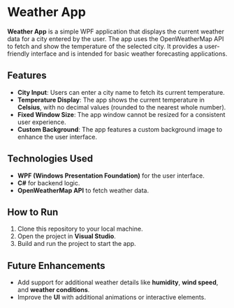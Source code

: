 # Weather App

**Weather App** is a simple WPF application that displays the current weather data for a city entered by the user. The app uses the OpenWeatherMap API to fetch and show the temperature of the selected city. It provides a user-friendly interface and is intended for basic weather forecasting applications.

## Features
- **City Input**: Users can enter a city name to fetch its current temperature.
- **Temperature Display**: The app shows the current temperature in **Celsius**, with no decimal values (rounded to the nearest whole number).
- **Fixed Window Size**: The app window cannot be resized for a consistent user experience.
- **Custom Background**: The app features a custom background image to enhance the user interface.

## Technologies Used
- **WPF (Windows Presentation Foundation)** for the user interface.
- **C#** for backend logic.
- **OpenWeatherMap API** to fetch weather data.

## How to Run
1. Clone this repository to your local machine.
2. Open the project in **Visual Studio**.
3. Build and run the project to start the app.

## Future Enhancements
- Add support for additional weather details like **humidity**, **wind speed**, and **weather conditions**.
- Improve the **UI** with additional animations or interactive elements.
